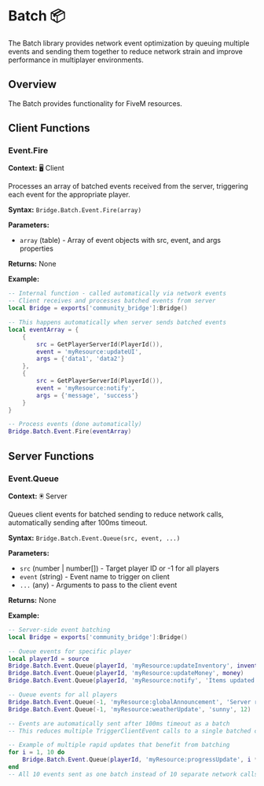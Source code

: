 # Batch 📦

<!--META
nav: true
toc: true
description: The Batch library provides network event optimization by queuing multiple events and sending them together to reduce network strain and improve performance in multiplayer environments.
-->

The Batch library provides network event optimization by queuing multiple events and sending them together to reduce network strain and improve performance in multiplayer environments.

## Overview

The Batch provides functionality for FiveM resources.

## Client Functions

### Event.Fire

<!--TOC: Event.Fire-->

**Context:** 🖥️ Client

Processes an array of batched events received from the server, triggering each event for the appropriate player.

**Syntax:** `Bridge.Batch.Event.Fire(array)`

**Parameters:**
- `array` (table) - Array of event objects with src, event, and args properties

**Returns:** None

**Example:**
```lua
-- Internal function - called automatically via network events
-- Client receives and processes batched events from server
local Bridge = exports['community_bridge']:Bridge()

-- This happens automatically when server sends batched events
local eventArray = {
    {
        src = GetPlayerServerId(PlayerId()),
        event = 'myResource:updateUI',
        args = {'data1', 'data2'}
    },
    {
        src = GetPlayerServerId(PlayerId()),
        event = 'myResource:notify',
        args = {'message', 'success'}
    }
}

-- Process events (done automatically)
Bridge.Batch.Event.Fire(eventArray)
```

## Server Functions

### Event.Queue

<!--TOC: Event.Queue-->

**Context:** 🖲️ Server

Queues client events for batched sending to reduce network calls, automatically sending after 100ms timeout.

**Syntax:** `Bridge.Batch.Event.Queue(src, event, ...)`

**Parameters:**
- `src` (number | number[]) - Target player ID or -1 for all players
- `event` (string) - Event name to trigger on client
- `...` (any) - Arguments to pass to the client event

**Returns:** None

**Example:**
```lua
-- Server-side event batching
local Bridge = exports['community_bridge']:Bridge()

-- Queue events for specific player
local playerId = source
Bridge.Batch.Event.Queue(playerId, 'myResource:updateInventory', inventory)
Bridge.Batch.Event.Queue(playerId, 'myResource:updateMoney', money)
Bridge.Batch.Event.Queue(playerId, 'myResource:notify', 'Items updated', 'success')

-- Queue events for all players
Bridge.Batch.Event.Queue(-1, 'myResource:globalAnnouncement', 'Server restarting in 5 minutes')
Bridge.Batch.Event.Queue(-1, 'myResource:weatherUpdate', 'sunny', 12)

-- Events are automatically sent after 100ms timeout as a batch
-- This reduces multiple TriggerClientEvent calls to a single batched call

-- Example of multiple rapid updates that benefit from batching
for i = 1, 10 do
    Bridge.Batch.Event.Queue(playerId, 'myResource:progressUpdate', i * 10)
end
-- All 10 events sent as one batch instead of 10 separate network calls
```

